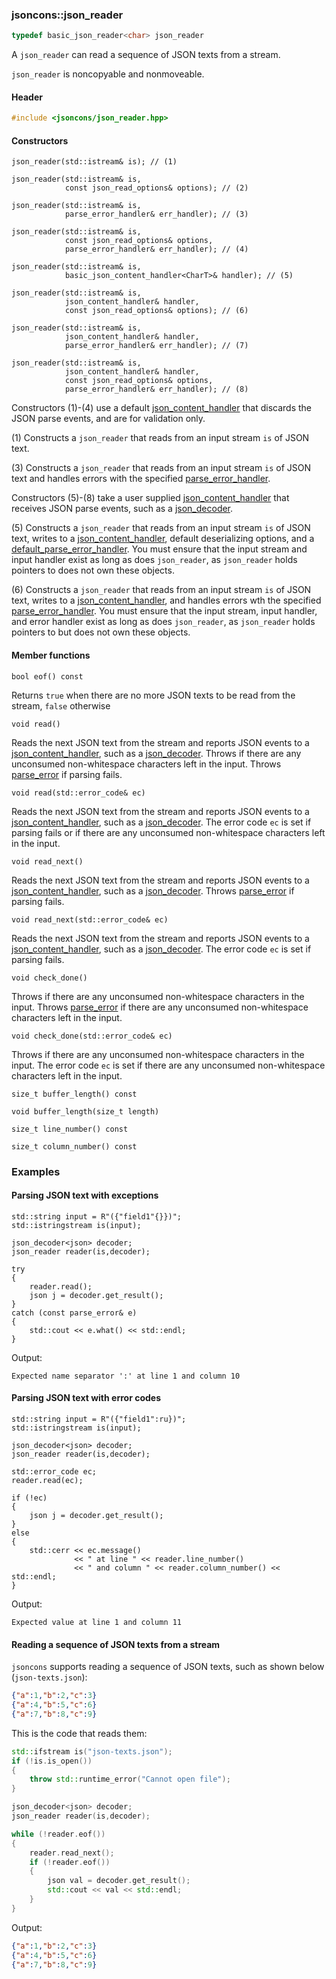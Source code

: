 ### jsoncons::json_reader

```c++
typedef basic_json_reader<char> json_reader
```
A `json_reader` can read a sequence of JSON texts from a stream.

`json_reader` is noncopyable and nonmoveable.

#### Header
```c++
#include <jsoncons/json_reader.hpp>
```
#### Constructors

    json_reader(std::istream& is); // (1)

    json_reader(std::istream& is, 
                const json_read_options& options); // (2)

    json_reader(std::istream& is, 
                parse_error_handler& err_handler); // (3)

    json_reader(std::istream& is, 
                const json_read_options& options,
                parse_error_handler& err_handler); // (4)

    json_reader(std::istream& is, 
                basic_json_content_handler<CharT>& handler); // (5)

    json_reader(std::istream& is, 
                json_content_handler& handler,
                const json_read_options& options); // (6)

    json_reader(std::istream& is,
                json_content_handler& handler,
                parse_error_handler& err_handler); // (7)

    json_reader(std::istream& is,
                json_content_handler& handler, 
                const json_read_options& options,
                parse_error_handler& err_handler); // (8)


Constructors (1)-(4) use a default [json_content_handler](json_content_handler.md) that discards the JSON parse events, and are for validation only.

(1) Constructs a `json_reader` that reads from an input stream `is` of JSON text.

(3) Constructs a `json_reader` that reads from an input stream `is` of JSON text and handles errors with the specified [parse_error_handler](parse_error_handler.md).

Constructors (5)-(8) take a user supplied [json_content_handler](json_content_handler.md) that receives JSON parse events, such as a [json_decoder](json_decoder). 

(5) Constructs a `json_reader` that reads from an input stream `is` of JSON text, writes to a [json_content_handler](json_content_handler.md), default deserializing options, and a [default_parse_error_handler](default_parse_error_handler.md).
You must ensure that the input stream and input handler exist as long as does `json_reader`, as `json_reader` holds pointers to does not own these objects.

(6) Constructs a `json_reader` that reads from an input stream `is` of JSON text, writes to a [json_content_handler](json_content_handler.md), and handles errors wth the specified [parse_error_handler](parse_error_handler.md).
You must ensure that the input stream, input handler, and error handler exist as long as does `json_reader`, as `json_reader` holds pointers to but does not own these objects.

#### Member functions

    bool eof() const
Returns `true` when there are no more JSON texts to be read from the stream, `false` otherwise

    void read()
Reads the next JSON text from the stream and reports JSON events to a [json_content_handler](json_content_handler.md), such as a [json_decoder](json_decoder.md).
Throws if there are any unconsumed non-whitespace characters left in the input.
Throws [parse_error](parse_error.md) if parsing fails.

    void read(std::error_code& ec)
Reads the next JSON text from the stream and reports JSON events to a [json_content_handler](json_content_handler.md), such as a [json_decoder](json_decoder.md).
The error code `ec` is set if parsing fails or if there are any unconsumed non-whitespace characters left in the input.

    void read_next()
Reads the next JSON text from the stream and reports JSON events to a [json_content_handler](json_content_handler.md), such as a [json_decoder](json_decoder.md).
Throws [parse_error](parse_error.md) if parsing fails.

    void read_next(std::error_code& ec)
Reads the next JSON text from the stream and reports JSON events to a [json_content_handler](json_content_handler.md), such as a [json_decoder](json_decoder.md).
The error code `ec` is set if parsing fails.

    void check_done()
Throws if there are any unconsumed non-whitespace characters in the input.
Throws [parse_error](parse_error.md) if there are any unconsumed non-whitespace characters left in the input.

    void check_done(std::error_code& ec)
Throws if there are any unconsumed non-whitespace characters in the input.
The error code `ec` is set if there are any unconsumed non-whitespace characters left in the input.

    size_t buffer_length() const

    void buffer_length(size_t length)

    size_t line_number() const

    size_t column_number() const

### Examples

#### Parsing JSON text with exceptions
```
std::string input = R"({"field1"{}})";    
std::istringstream is(input);

json_decoder<json> decoder;
json_reader reader(is,decoder);

try
{
    reader.read();
    json j = decoder.get_result();
}
catch (const parse_error& e)
{
    std::cout << e.what() << std::endl;
}

```
Output:
```
Expected name separator ':' at line 1 and column 10
```

#### Parsing JSON text with error codes
```
std::string input = R"({"field1":ru})";    
std::istringstream is(input);

json_decoder<json> decoder;
json_reader reader(is,decoder);

std::error_code ec;
reader.read(ec);

if (!ec)
{
    json j = decoder.get_result();   
}
else
{
    std::cerr << ec.message() 
              << " at line " << reader.line_number() 
              << " and column " << reader.column_number() << std::endl;
}
```
Output:
```
Expected value at line 1 and column 11
```

#### Reading a sequence of JSON texts from a stream

`jsoncons` supports reading a sequence of JSON texts, such as shown below (`json-texts.json`):
```json
{"a":1,"b":2,"c":3}
{"a":4,"b":5,"c":6}
{"a":7,"b":8,"c":9}
```
This is the code that reads them: 
```c++
std::ifstream is("json-texts.json");
if (!is.is_open())
{
    throw std::runtime_error("Cannot open file");
}

json_decoder<json> decoder;
json_reader reader(is,decoder);

while (!reader.eof())
{
    reader.read_next();
    if (!reader.eof())
    {
        json val = decoder.get_result();
        std::cout << val << std::endl;
    }
}
```
Output:
```json
{"a":1,"b":2,"c":3}
{"a":4,"b":5,"c":6}
{"a":7,"b":8,"c":9}
```
